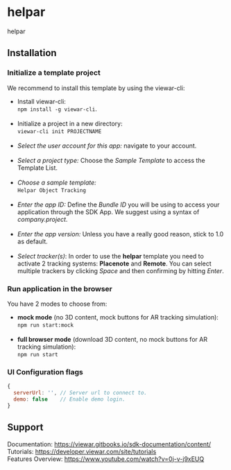 # helpar

helpar

## Installation

### Initialize a template project

We recommend to install this template by using the viewar-cli:<br>

- Install viewar-cli: <br>`npm install -g viewar-cli`.<br><br>
- Initialize a project in a new directory: <br>`viewar-cli init PROJECTNAME`<br><br>
- _Select the user account for this app:_ navigate to your account.<br><br>
- _Select a project type:_ Choose the _Sample Template_ to access the Template List.<br><br>
- _Choose a sample template:_ <br>`Helpar Object Tracking`<br><br>
- _Enter the app ID:_ Define the _Bundle ID_ you will be using to access your application through the SDK App. We suggest using a syntax of _company.project_.<br><br>
- _Enter the app version:_ Unless you have a really good reason, stick to 1.0 as default.<br><br>
- _Select tracker(s)_: In order to use the <b>helpar</b> template you need to activate 2 tracking systems: <b>Placenote</b> and <b>Remote</b>. You can select multiple trackers by clicking _Space_ and then confirming by hitting _Enter_.

### Run application in the browser

You have 2 modes to choose from:<br>

- <b>mock mode</b> (no 3D content, mock buttons for AR tracking simulation): <br>`npm run start:mock` <br><br>
- <b>full browser mode</b> (download 3D content, no mock buttons for AR tracking simulation): <br>`npm run start`

### UI Configuration flags

```js
{
  serverUrl: '', // Server url to connect to.
  demo: false    // Enable demo login.
}
```

## Support

Documentation: https://viewar.gitbooks.io/sdk-documentation/content/
<br>Tutorials: https://developer.viewar.com/site/tutorials
<br>Features Overview: https://www.youtube.com/watch?v=0j-v-j9xEUQ
